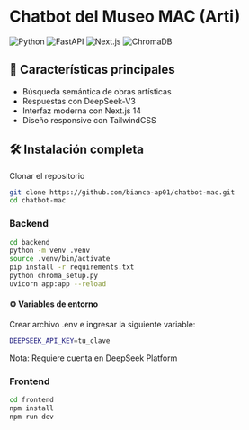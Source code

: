 # Chatbot del Museo MAC (Arti)

![Python](https://img.shields.io/badge/Python-3.10+-blue.svg) 
![FastAPI](https://img.shields.io/badge/Framework-FastAPI-green.svg)
![Next.js](https://img.shields.io/badge/Frontend-Next.js-black.svg)
![ChromaDB](https://img.shields.io/badge/Vector_DB-ChromaDB-orange.svg)


## 🚀 Características principales
- Búsqueda semántica de obras artísticas
- Respuestas con DeepSeek-V3
- Interfaz moderna con Next.js 14
- Diseño responsive con TailwindCSS

## 🛠 Instalación completa

Clonar el repositorio

```bash
git clone https://github.com/bianca-ap01/chatbot-mac.git
cd chatbot-mac
```
### Backend
```bash
cd backend
python -m venv .venv
source .venv/bin/activate
pip install -r requirements.txt
python chroma_setup.py
uvicorn app:app --reload
```
#### ⚙️ Variables de entorno

Crear archivo .env e ingresar la siguiente variable:

```bash
DEEPSEEK_API_KEY=tu_clave
```

Nota: Requiere cuenta en DeepSeek Platform

### Frontend
```bash
cd frontend 
npm install
npm run dev
```

